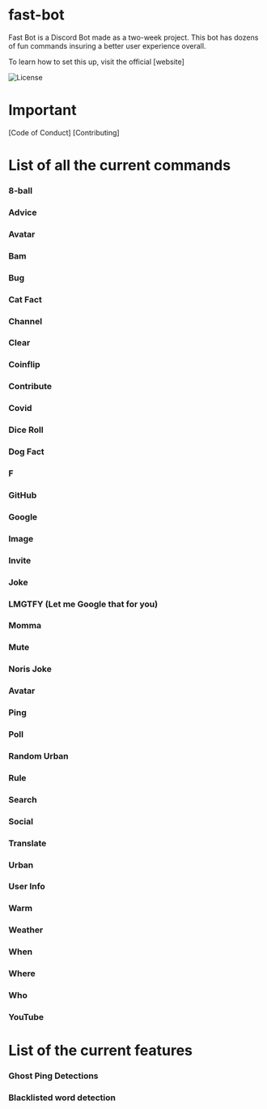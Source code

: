 # fast-bot
 
 Fast Bot is a Discord Bot made as a two-week project. This bot has dozens of fun commands insuring a better user experience overall. 
 
 To learn how to set this up, visit the official [website]
 
![License](https://img.shields.io/github/license/harshhh-dev/fast-bot)
 
 # Important 
 
 [Code of Conduct]
 [Contributing]
 
 # List of all the current commands
 
 ### 8-ball
 ### Advice
 ### Avatar
 ### Bam
 ### Bug
 ### Cat Fact
 ### Channel
 ### Clear
 ### Coinflip
 ### Contribute
 ### Covid
 ### Dice Roll
 ### Dog Fact
 ### F
 ### GitHub
 ### Google
 ### Image
 ### Invite
 ### Joke
 ### LMGTFY (Let me Google that for you)
 ### Momma
 ### Mute
 ### Noris Joke
 ### Avatar
 ### Ping
 ### Poll
 ### Random Urban
 ### Rule
 ### Search
 ### Social
 ### Translate 
 ### Urban
 ### User Info
 ### Warm
 ### Weather
 ### When
 ### Where 
 ### Who
 ### YouTube


# List of the current features

### Ghost Ping Detections
### Blacklisted word detection
